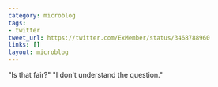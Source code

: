 ```yaml
---
category: microblog
tags:
- twitter
tweet_url: https://twitter.com/ExMember/status/3468788960
links: []
layout: microblog
---
```

"Is that fair?" "I don't understand the question."
